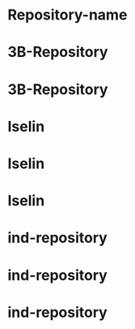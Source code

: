 # Repository-name
# 3B-Repository
# 3B-Repository
# Iselin
# Iselin
# Iselin
# ind-repository
# ind-repository
# ind-repository
